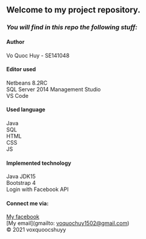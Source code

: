 ## Welcome to my project repository.
### *_You will find in this repo the following stuff:_*
#### Author
Vo Quoc Huy - SE141048

#### Editor used
Netbeans 8.2RC <br>
SQL Server 2014 Management Studio <br>
VS Code 
#### Used language
Java <br>
SQL <br>
HTML <br>
CSS <br>
JS
#### Implemented technology
Java JDK15 <br>
Bootstrap 4 <br>
Login with Facebook API

#### Connect me via:
[My facebook](https://facebook.com/voxquoocshuyy)  
[My email](gmailto: voquochuy1502@gmail.com)<br>
© 2021 voxquoocshuyy

